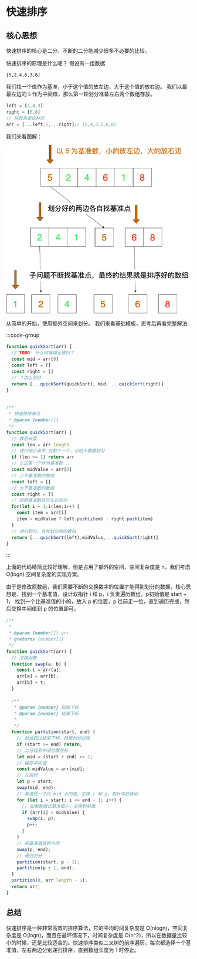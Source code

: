 # 快速排序

## 核心思想

快速排序的核心是二分，不断的二分能减少很多不必要的比较。

快速排序的原理是什么呢？
假设有一组数据 
```
[5,2,4,6,3,8]
```
我们找一个值作为基准，小于这个值的放左边，大于这个值的放右边。
我们以最最左边的 `5` 作为中间值，那么第一轮划分准备左右两个数组存放。

```js
left = [2,4,3]
right = [6,8]
// 拼起来是这样的
arr = [...left,5,...right]// [2,4,3,5,6,8]
```

我们来看图解：

![](./images/快速排序图解.drawio.png)


从简单的开始，使用额外空间来划分。
我们来看基础模板，思考后再看完整解法


:::code-group

```js [解法模板]
function quickSort(arr) {
  // TODO: 什么时候停止递归？
  const mid = arr[0]
  const left = []
  const right = []
  // ？怎么划分
  return [...quickSort(quickSort), mid, ...quickSort(right)]
}
```


```js [完整解法]

/**
 * 快速排序算法
 * @param {number[]}
 */
function quickSort(arr) {
  // 数组长度
  const len = arr.length
  // 递归停止条件 仅剩下一个，已经不需要划分
  if (len <= 1) return arr
  // 左边第一个作为基准数
  const midValue = arr[0]
  // 小于基准数的数组
  const left = []
  // 大于基准数的数组
  const right = []
  // 按照基准数进行左右划分
  for(let i = 1;i<len;i++) {
    const item = arr[i]
    item < midValue ? left.push(item) : right.push(item)
  }
  // 递归划分，合并划分后的数组
  return [...quickSort(left),midValus,...quickSort(right)]
}

```

:::

上面的代码精简比较好理解，但是占用了额外的空间，空间复杂度是 n，我们考虑 O(logn) 空间复杂度的实现方案。

由于是修改原数组，我们需要不断的交换数字的位置才能得到划分的数据，核心思想是，找到一个基准值，设计双指针 i 和 p，i 负责遍历数组，p初始值是 start + 1， 找到一个比基准值的小的，放入 p 的位置，p 往前走一位，直到遍历完成，然后交换中间值到 p 的位置即可。

```js
/**
 *
 * @param {number[]} arr
 * @returns {number[]}
 */
function quickSort(arr) {
  // 交换函数
  function swap(a, b) {
    const t = arr[a];
    arr[a] = arr[b];
    arr[b] = t;
  }

  /**
   * @param {number} 起始下标
   * @param {number} 结束下标
   * 
   */ 
  function partition(start, end) {
    // 起始超过结束下标，结束划分过程
    if (start >= end) return;
    // 二分找到中间位置坐标
    let mid = (start + end) >> 1;
    // 缓存中间值
    const midValue = arr[mid];
    // 左指针
    let p = start;
    swap(mid, end);
    // 每遇到一个比 mid 小的值，交换 i 和 p，指针向前移动
    for (let i = start; i <= end - 1; i++) {
      // 如果数据比基准值小，交换到前面
      if (arr[i] < midValue) {
        swap(i, p);
        p++;
      }
    }
    // 把基准值放到中间
    swap(p, end);
    // 递归划分
    partition(start, p - 1);
    partition(p + 1, end);
  }
  partition(0, arr.length - 1);
  return arr;
}

```

## 总结

快速排序是一种非常高效的排序算法，它的平均时间复杂度是 O(nlogn)，空间复杂度是 O(logn)，而且在最坏情况下，时间复杂度是 O(n^2)，所以在数据量比较小的时候，还是比较适合的。快速排序类似二叉树的前序遍历，每次都选择一个基准值，左右两边分别递归排序，直到数组长度为 1 时停止。